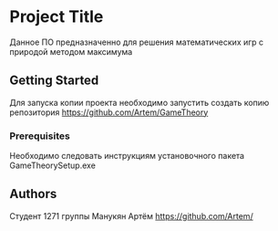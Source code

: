 # Project Title

Данное ПО предназначенно для решения математических игр с природой методом максимума

## Getting Started

Для запуска копии проекта необходимо запустить создать копию репозитория https://github.com/Artem/GameTheory

### Prerequisites

Необходимо следовать инструкциям установочного пакета GameTheorySetup.exe

## Authors

Студент 1271 группы Манукян Артём https://github.com/Artem/